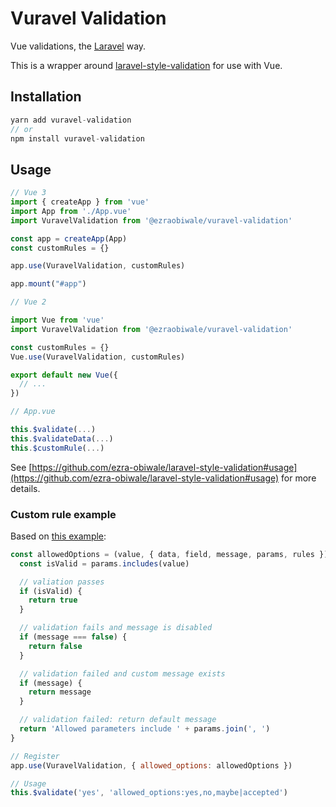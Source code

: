# Vuravel Validation

Vue validations, the [Laravel](https://laravel.com/docs/9.x/validation#available-validation-rules) way.

This is a wrapper around [laravel-style-validation](https://npmjs.org/@ezraobiwale/laravel-style-validation) for use with Vue.

## Installation

```javascript
yarn add vuravel-validation
// or
npm install vuravel-validation
```

## Usage

```javascript
// Vue 3
import { createApp } from 'vue'
import App from './App.vue'
import VuravelValidation from '@ezraobiwale/vuravel-validation'

const app = createApp(App)
const customRules = {}

app.use(VuravelValidation, customRules)

app.mount("#app")

// Vue 2

import Vue from 'vue'
import VuravelValidation from '@ezraobiwale/vuravel-validation'

const customRules = {}
Vue.use(VuravelValidation, customRules)

export default new Vue({
  // ...
})

// App.vue

this.$validate(...)
this.$validateData(...)
this.$customRule(...)
```

See [https://github.com/ezra-obiwale/laravel-style-validation#usage](https://github.com/ezra-obiwale/laravel-style-validation#usage) for more details.

### Custom rule example

Based on [this example](https://github.com/ezra-obiwale/laravel-style-validation#custom-rules):

```javascript
const allowedOptions = (value, { data, field, message, params, rules }) => {
  const isValid = params.includes(value)

  // valiation passes
  if (isValid) {
    return true
  }

  // validation fails and message is disabled
  if (message === false) {
    return false
  }

  // validation failed and custom message exists
  if (message) {
    return message
  }

  // validation failed: return default message
  return 'Allowed parameters include ' + params.join(', ')
}

// Register
app.use(VuravelValidation, { allowed_options: allowedOptions })

// Usage
this.$validate('yes', 'allowed_options:yes,no,maybe|accepted')

```
